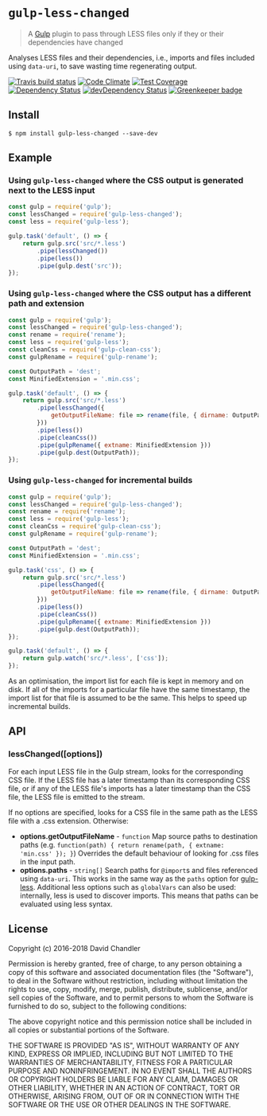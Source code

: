 # `gulp-less-changed`

> A [Gulp](http://gulpjs.com/) plugin to pass through LESS files only if they or their dependencies have changed

Analyses LESS files and their dependencies, i.e., imports and files included using `data-uri`, to save wasting time
regenerating output.

[![Travis build status](http://img.shields.io/travis/bingnz/gulp-less-changed.svg?style=flat)](https://travis-ci.org/bingnz/gulp-less-changed)
[![Code Climate](https://codeclimate.com/github/bingnz/gulp-less-changed/badges/gpa.svg)](https://codeclimate.com/github/bingnz/gulp-less-changed)
[![Test Coverage](https://codeclimate.com/github/bingnz/gulp-less-changed/badges/coverage.svg)](https://codeclimate.com/github/bingnz/gulp-less-changed)
[![Dependency Status](https://david-dm.org/bingnz/gulp-less-changed.svg)](https://david-dm.org/bingnz/gulp-less-changed)
[![devDependency Status](https://david-dm.org/bingnz/gulp-less-changed/dev-status.svg)](https://david-dm.org/bingnz/gulp-less-changed#info=devDependencies) [![Greenkeeper badge](https://badges.greenkeeper.io/bingnz/gulp-less-changed.svg)](https://greenkeeper.io/)

## Install

```
$ npm install gulp-less-changed --save-dev
```

## Example

### Using `gulp-less-changed` where the CSS output is generated next to the LESS input

```js
const gulp = require('gulp');
const lessChanged = require('gulp-less-changed');
const less = require('gulp-less');

gulp.task('default', () => {
    return gulp.src('src/*.less')
        .pipe(lessChanged())
        .pipe(less())
        .pipe(gulp.dest('src'));
});
```

### Using `gulp-less-changed` where the CSS output has a different path and extension

```js
const gulp = require('gulp');
const lessChanged = require('gulp-less-changed');
const rename = require('rename');
const less = require('gulp-less');
const cleanCss = require('gulp-clean-css');
const gulpRename = require('gulp-rename');

const OutputPath = 'dest';
const MinifiedExtension = '.min.css';

gulp.task('default', () => {
    return gulp.src('src/*.less')
        .pipe(lessChanged({
            getOutputFileName: file => rename(file, { dirname: OutputPath, extname: MinifiedExtension })
        }))
        .pipe(less())
        .pipe(cleanCss())
        .pipe(gulpRename({ extname: MinifiedExtension }))
        .pipe(gulp.dest(OutputPath));
});
```
### Using `gulp-less-changed` for incremental builds

```js
const gulp = require('gulp');
const lessChanged = require('gulp-less-changed');
const rename = require('rename');
const less = require('gulp-less');
const cleanCss = require('gulp-clean-css');
const gulpRename = require('gulp-rename');

const OutputPath = 'dest';
const MinifiedExtension = '.min.css';

gulp.task('css', () => {
    return gulp.src('src/*.less')
        .pipe(lessChanged({
            getOutputFileName: file => rename(file, { dirname: OutputPath, extname: MinifiedExtension })
        }))
        .pipe(less())
        .pipe(cleanCss())
        .pipe(gulpRename({ extname: MinifiedExtension }))
        .pipe(gulp.dest(OutputPath));
});

gulp.task('default', () => {
    return gulp.watch('src/*.less', ['css']);
});
```

As an optimisation, the import list for each file is kept in memory and on disk. If all of the imports for a particular file have the same timestamp,
the import list for that file is assumed to be the same. This helps to speed up incremental builds.

## API

### lessChanged([options])

For each input LESS file in the Gulp stream, looks for the corresponding CSS file. If the LESS file has a later timestamp than its
corresponding CSS file, or if any of the LESS file's imports has a later timestamp than the CSS file, the LESS file is emitted to the stream.

If no options are specified, looks for a CSS file in the same path as the LESS file with a .css extension. Otherwise:

 * **options.getOutputFileName** - `function` Map source paths to destination paths
   (e.g. `function(path) { return rename(path, { extname: 'min.css' }); }`)
   Overrides the default behaviour of looking for .css files in the input path.
 * **options.paths** - `string[]` Search paths for `@import`s and files referenced using `data-uri`. This
   works in the same way as the `paths` option for [gulp-less](https://www.npmjs.com/package/gulp-less).
   Additional less options such as `globalVars` can also be used: internally, less is used to discover imports. This means that
   paths can be evaluated using less syntax.

## License

Copyright (c) 2016-2018 David Chandler

Permission is hereby granted, free of charge, to any person obtaining a copy of this software and associated documentation files (the "Software"), to deal in the Software without restriction, including without limitation the rights to use, copy, modify, merge, publish, distribute, sublicense, and/or sell copies of the Software, and to permit persons to whom the Software is furnished to do so, subject to the following conditions:

The above copyright notice and this permission notice shall be included in all copies or substantial portions of the Software.

THE SOFTWARE IS PROVIDED "AS IS", WITHOUT WARRANTY OF ANY KIND, EXPRESS OR IMPLIED, INCLUDING BUT NOT LIMITED TO THE WARRANTIES OF MERCHANTABILITY, FITNESS FOR A PARTICULAR PURPOSE AND NONINFRINGEMENT. IN NO EVENT SHALL THE AUTHORS OR COPYRIGHT HOLDERS BE LIABLE FOR ANY CLAIM, DAMAGES OR OTHER LIABILITY, WHETHER IN AN ACTION OF CONTRACT, TORT OR OTHERWISE, ARISING FROM, OUT OF OR IN CONNECTION WITH THE SOFTWARE OR THE USE OR OTHER DEALINGS IN THE SOFTWARE.